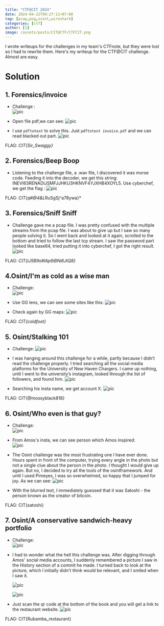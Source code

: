 ```yaml
--- 
title: "CTF@CIT 2024"
date: 2024-04-22T09:27:11+07:00
tag: [pcap,png,osint,wireshark]
categories: [ctf]
author: [1]
image: /assets/posts/CIT@CTF/CTFCIT.png
---
```


I wrote writeups for the challenges in my team's CTFnote, but they were lost so I had to rewrite them. Here's my writeup for the CTF@CIT challenge. Almost are easy.

# Solution

## 1. Forensics/invoice 
- Challenge : <br>
    ![pic](/assets/posts/CIT@CTF/Forensics/Invoice/chall.png)

- Open file pdf,we can see:
    ![pic](/assets/posts/CIT@CTF/Forensics/Invoice/black.png)

- I use `pdftotext` to solve this. Just `pdftotext invoice.pdf` and we can read blacked out part.
    ![pic](/assets/posts/CIT@CTF/Forensics/Invoice/flag.png)

FLAG: *CIT{Sir_Swaggy}*

## 2. Forensics/Beep Boop
- Listening to the challenge file, a .wav file, I discovered it was morse code. Feeding it into the decoder, we get this string: INEVI63RENADIJSMFJJHKU3HKNVF4YJXHB4XOYL5. Use cyberchef, we get the flag :
    ![pic](/assets/posts/CIT@CTF/Forensics/Beep%20boop/flag.png)

FLAG: *CIT{q#@4&L*RuSgSj^a78ywa}*

## 3. Forensics/Sniff Sniff
- Challenge gave me a pcap file. I was pretty confused with the multiple streams from the pcap file. I was about to give up but I saw so many people solving it. So I went back and looked at it again, scrolled to the bottom and tried to follow the last tcp stream. I saw the password part looked like base64, tried putting it into cyberchef, I got the right result.
    ![pic](/assets/posts/CIT@CTF/Forensics/Sniff%20sniff/base64.png)

FLAG: *CIT{iJ5B9s#lAp6iBNi6JtQ8}*

## 4.Osint/I'm as cold as a wise man
- Challenge: <br>
    ![pic](/assets/posts/CIT@CTF/Osint/I'm%20as%20cold%20as%20a%20wise%20man/chall.png)

- Use GG lens, we can see some sites like this:
    ![pic](/assets/posts/CIT@CTF/Osint/I'm%20as%20cold%20as%20a%20wise%20man/GGlens.png)

- Check again by GG maps: 
    ![pic](/assets/posts/CIT@CTF/Osint/I'm%20as%20cold%20as%20a%20wise%20man/check.png)

FLAG: *CIT{coldfoot}*

## 5. Osint/Stalking 101
- Challenge: 
    ![pic](/assets/posts/CIT@CTF/Osint/Stalking%20101/chall.png)

- I was hanging around this challenge for a while, partly because I didn’t read the challenge properly. I tried searching all the social media platforms for the University of New Haven Chargers. I came up nothing, until I went to the university’s instagram, looked through the list of followers, and found him. 
    ![pic](/assets/posts/CIT@CTF/Osint/Stalking%20101/amos-insta.png)

- Searching his insta name, we get account X.
    ![pic](/assets/posts/CIT@CTF/Osint/Stalking%20101/amos-x.png)

FLAG: CIT{@mossyblack818}

## 6. Osint/Who even is that guy?
- Challenge: <br>
    ![pic](/assets/posts/CIT@CTF/Osint/Who%20even%20is%20that%20guy/chall.png)

- From Amos's insta, we can see person which Amos inspired:  
    ![pic](/assets/posts/CIT@CTF/Osint/Who%20even%20is%20that%20guy/amos-insta.png)

- The Osint challenge was the most frustrating one I have ever done. Hours spent in front of the computer, trying every angle in the photo but not a single clue about the person in the photo. I thought I would give up again. But no, I decided to try all the tools of the osintframework. And until I used Pimeyes, I was so overwhelmed, so happy that I jumped for joy. As we can see: 
    ![pic](/assets/posts/CIT@CTF/Osint/Who%20even%20is%20that%20guy/satoshi.png)

- With the blurred text, I immediately guessed that it was Satoshi - the person known as the creator of bitcoin.

FLAG: CIT{satoshi}

## 7. Osint/A conservative sandwich-heavy portfolio
- Challenge: <br>
    ![pic](/assets/posts/CIT@CTF/Osint/A%20conservative%20sandwich-heavy%20portfolio/chall.png)

- I had to wonder what the hell this challenge was. After digging through Amos' social media accounts, I suddenly remembered a picture I saw in the History section of a commit he made. I turned back to look at the picture, which I initially didn't think would be relevant, and I smiled when I saw it.

    ![pic](/assets/posts/CIT@CTF/Osint/A%20conservative%20sandwich-heavy%20portfolio/history.png)

    ![pic](/assets/posts/CIT@CTF/Osint/A%20conservative%20sandwich-heavy%20portfolio/commit.png)

- Just scan the qr code at the bottom of the book and you will get a link to the restaurant website.
    ![pic](/assets/posts/CIT@CTF/Osint/A%20conservative%20sandwich-heavy%20portfolio/scan-qr.png)

FLAG: CIT{Rubamba_restaurant}

